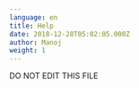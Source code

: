 ```yaml
---
language: en
title: Help
date: 2018-12-28T05:02:05.000Z
author: Manoj
weight: 1
---
```

DO NOT EDIT THIS FILE

